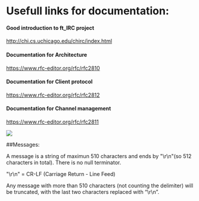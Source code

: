 # Usefull links for documentation:


#### Good introduction to ft_IRC project
http://chi.cs.uchicago.edu/chirc/index.html

#### Documentation for Architecture
https://www.rfc-editor.org/rfc/rfc2810

#### Documentation for Client protocol 
https://www.rfc-editor.org/rfc/rfc2812

#### Documentation for Channel management
https://www.rfc-editor.org/rfc/rfc2811

![](http://chi.cs.uchicago.edu/_images/architecture1.png)

##Messages:

A message is a string of maximun 510 characters and ends by "\r\n"(so 512 characters in total).
There is no null terminator. 

"\r\n" = CR-LF (Carriage Return - Line Feed)

Any message with more than 510 characters (not counting the delimiter) will be truncated, with the last two characters replaced with “\r\n”.